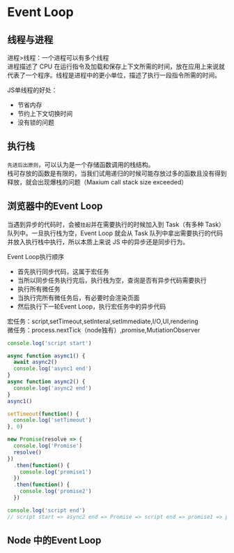 # Event Loop
## 线程与进程
进程>线程：一个进程可以有多个线程   
进程描述了 CPU 在运行指令及加载和保存上下文所需的时间，放在应用上来说就代表了一个程序。线程是进程中的更小单位，描述了执行一段指令所需的时间。

JS单线程的好处：
- 节省内存
- 节约上下文切换时间
- 没有锁的问题

## 执行栈
`先进后出原则`，可以认为是一个存储函数调用的栈结构。    
栈可存放的函数是有限的，当我们试用递归的时候可能存放过多的函数且没有得到释放，就会出现爆栈的问题（Maxium call stack size exceeded）
## 浏览器中的Event Loop
当遇到异步的代码时，会被`挂起`并在需要执行的时候加入到 Task（有多种 Task） 队列中。一旦执行栈为空，Event Loop 就会从 Task 队列中拿出需要执行的代码并放入执行栈中执行，所以本质上来说 JS 中的异步还是同步行为。

Event Loop执行顺序
- 首先执行同步代码，这属于宏任务
- 当所以同步任务执行完后，执行栈为空，查询是否有异步代码需要执行
- 执行所有微任务
- 当执行完所有微任务后，有必要时会渲染页面
- 然后执行下一轮Event Loop，执行宏任务中的异步代码
 

宏任务：script,setTimeout,setInteral,setImmediate,I/O,UI,rendering  
微任务：process.nextTick（node独有）,promise,MutiationObserver

```js
console.log('script start')

async function async1() {
  await async2()
  console.log('async1 end')
}
async function async2() {
  console.log('async2 end')
}
async1()

setTimeout(function() {
  console.log('setTimeout')
}, 0)

new Promise(resolve => {
  console.log('Promise')
  resolve()
})
  .then(function() {
    console.log('promise1')
  })
  .then(function() {
    console.log('promise2')
  })

console.log('script end')
// script start => async2 end => Promise => script end => promise1 => promise2 => async1 end => setTimeout
```

## Node 中的Event Loop


